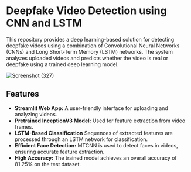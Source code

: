 # Deepfake Video Detection using CNN and LSTM

This repository provides a deep learning-based solution for detecting deepfake videos using a combination of Convolutional Neural Networks (CNNs) and Long Short-Term Memory (LSTM) networks. The system analyzes uploaded videos and predicts whether the video is real or deepfake using a trained deep learning model.

![Screenshot (327)](https://github.com/user-attachments/assets/923817d3-973d-4cae-8579-1a0e07e53ef2)

## Features
- **Streamlit Web App:** A user-friendly interface for uploading and analyzing videos.
- **Pretrained InceptionV3 Model:** Used for feature extraction from video frames.
- **LSTM-Based Classification** Sequences of extracted features are processed through an LSTM network for classification.
- **Efficient Face Detection:** MTCNN is used to detect faces in videos, ensuring accurate feature extraction.
- **High Accuracy:** The trained model achieves an overall accuracy of 81.25% on the test dataset.
